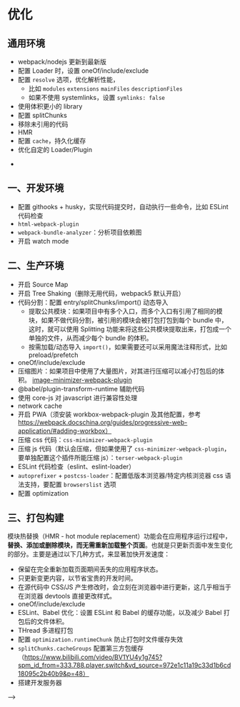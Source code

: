 # 优化

## 通用环境

- webpack/nodejs 更新到最新版
- 配置 Loader 时，设置 oneOf/include/exclude
- 配置 `resolve` 选项，优化解析性能，
  - 比如 `modules` `extensions` `mainFiles` `descriptionFiles`
  - 如果不使用 systemlinks，设置 `symlinks: false`
- 使用体积更小的 library
- 配置 splitChunks
- 移除未引用的代码
- HMR
- 配置 `cache`，持久化缓存
- 优化自定的 Loader/Plugin
<!-- - 使用 DllPlugin 为梗概不频繁的代码，生成单独的编译结果 -->
- 

## 一、开发环境

- 配置 githooks + husky，实现代码提交时，自动执行一些命令，比如 ESLint 代码检查
- `html-webpack-plugin`
- `webpack-bundle-analyzer`：分析项目依赖图
- 开启 watch mode

## 二、生产环境

- 开启 Source Map
- 开启 Tree Shaking（删除无用代码，webpack5 默认开启）
- 代码分割：配置 entry/splitChunks/import() 动态导入
  - 提取公共模块：如果项目中有多个入口，而多个入口有引用了相同的模块，如果不做代码分割，被引用的模块会被打包打包到每个 bundle 中，这时，就可以使用 Splitting 功能来将这些公共模块提取出来，打包成一个单独的文件，从而减少每个 bundle 的体积。
  - 按需加载/动态导入 `import()`，如果需要还可以采用魔法注释形式，比如 preload/prefetch
- oneOf/include/exclude
- 压缩图片：如果项目中使用了大量图片，对其进行压缩可以减小打包后的体积。 [image-minimizer-webpack-plugin](https://webpack.docschina.org/plugins/image-minimizer-webpack-plugin)
- @babel/plugin-transform-runtime 辅助代码
- 使用 core-js 对 javascript 进行兼容性处理
- network cache
- 开启 PWA（须安装 workbox-webpack-plugin 及其他配置，参考 https://webpack.docschina.org/guides/progressive-web-application/#adding-workbox）
- 压缩 css 代码：`css-minimizer-webpack-plugin`
- 压缩 js 代码（默认会压缩，但如果使用了 `css-minimizer-webpack-plugin`，要单独配置这个插件所能压缩 js）：`terser-webpack-plugin`
- ESLint 代码检查（eslint、eslint-loader）
- `autoprefixer` + `postcss-loader`：配置低版本浏览器/特定内核浏览器 css 语法支持，要配置 `browserslist` 选项
- 配置 optimization
 
## 三、打包构建

模块热替换（HMR - hot module replacement）功能会在应用程序运行过程中，**替换、添加或删除模块，而无需重新加载整个页面**。也就是只更新页面中发生变化的部分。主要是通过以下几种方式，来显著加快开发速度：

- 保留在完全重新加载页面期间丢失的应用程序状态。
- 只更新变更内容，以节省宝贵的开发时间。
- 在源代码中 CSS/JS 产生修改时，会立刻在浏览器中进行更新，这几乎相当于在浏览器 devtools 直接更改样式。
- oneOf/include/exclude
- ESLint、Babel 优化：设置 ESLint 和 Babel 的缓存功能，以及减少 Babel 打包后的文件体积。
- THread 多进程打包
- 配置 `optimization.runtimeChunk` 防止打包时文件缓存失效
- `splitChunks.cacheGroups` 配置第三方包缓存（https://www.bilibili.com/video/BV1YU4y1g745?spm_id_from=333.788.player.switch&vd_source=972e1c11a19c33d1b6cd18095c2b40b9&p=48）
- 搭建开发服务器


<!-- 要开启 HMR 功能，只需要在 `devServer` 选项中设置 `hot: true`。

```javascript
module.exports = {
  devServer: {
    hot: true // HMR 默认开启（只对 css 文件有效，js 需另外配置）
  }
};
```

要在 `.js` 文件中启用 HMR 功能，需要在入口文件中添加以下代码。

```javascript
if (module.hot) {
  module.hot.accept('./library.js', function () {
    // 对更新过的 library 模块做些事情...
  });
}

// or
if (import.meta.webpackHot) {
  import.meta.webpackHot.accept('./library.js', function () {
    // Do something with the updated library module…
  });
}
```

[Hot Module Replacement](https://webpack.docschina.org/api/hot-module-replacement)

注意，HMR 功能只在开发模式下有效。 -->

<!-- - HMR（热模块替换） -->




  <!-- 在开发模式下，通过配置 [devServer](https://webpack.docschina.org/configuration/dev-server/) 选项，能够快速搭建一个本地开发服务器，从而实现页面的热更新。这依赖于 [webpack-dev-server](https://github.com/webpack/webpack-dev-server) 插件。

  ```javascript
  const path = require("path");

  module.exports = {
    devServer: {
      static: {
        directory: path.resolve(__dirname),
      },
      host: 'localhost',
      port: 8080
    },
    mode: "development"
  };
  ```

<!-- 上面的代码中，`static.directory` 指定了静态资源的目录，并且配置了服务器的主机名和端口号。之后使用 `npx webpack server` 命令启动服务器。当访问 `http://localhost:8080` 时，就会显示当前目录下 `index.html` 文件的内容。如果以后对项目中文件作了修改，都不用再重新打包，dev server 服务器会自动检测到文件的变化，并刷新浏览器页面。

注意，配置了 `devServer` 选项后，打包后的资源会被保存在内存中，而不是之前配置的 `output.path` 目录下。另外，生产模式下，无需配置 `devServer` 选项。 --> -->
